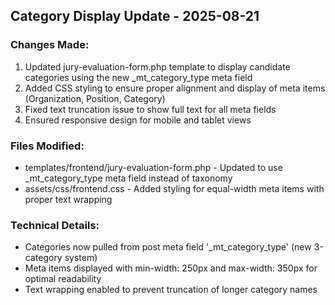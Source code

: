 ## Category Display Update - 2025-08-21

### Changes Made:
1. Updated jury-evaluation-form.php template to display candidate categories using the new _mt_category_type meta field
2. Added CSS styling to ensure proper alignment and display of meta items (Organization, Position, Category)
3. Fixed text truncation issue to show full text for all meta fields
4. Ensured responsive design for mobile and tablet views

### Files Modified:
- templates/frontend/jury-evaluation-form.php - Updated to use _mt_category_type meta field instead of taxonomy
- assets/css/frontend.css - Added styling for equal-width meta items with proper text wrapping

### Technical Details:
- Categories now pulled from post meta field '_mt_category_type' (new 3-category system)
- Meta items displayed with min-width: 250px and max-width: 350px for optimal readability
- Text wrapping enabled to prevent truncation of longer category names

